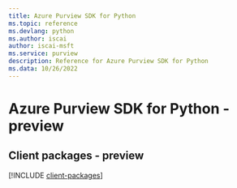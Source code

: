 ```yaml
---
title: Azure Purview SDK for Python
ms.topic: reference
ms.devlang: python
ms.author: iscai
author: iscai-msft
ms.service: purview
description: Reference for Azure Purview SDK for Python
ms.data: 10/26/2022
---
```

# Azure Purview SDK for Python - preview

## Client packages - preview
[!INCLUDE [client-packages](purview-client-index.md)]